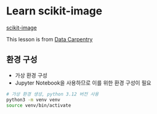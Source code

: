 # Learn scikit-image

[scikit-image](https://scikit-image.org/)

This lesson is from [Data Carpentry](https://datacarpentry.org/image-processing/)

## 환경 구성

* 가상 환경 구성
* Jupyter Notebook을 사용하므로 이를 위한 환경 구성이 필요

```sh
# 가상 환경 생성, python 3.12 버전 사용
python3 -m venv venv
source venv/bin/activate

```